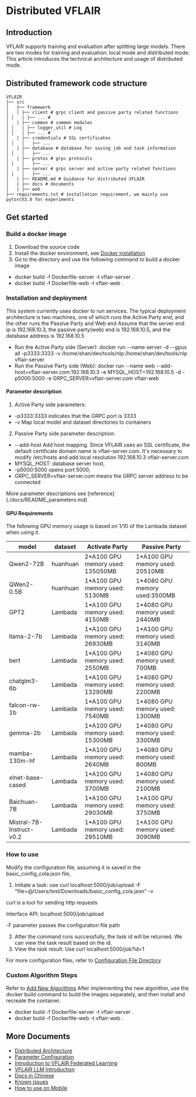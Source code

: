 # Distributed VFLAIR

## Introduction

VFLAIR supports training and evaluation after splitting large models. There are two modes for training and evaluation: local mode and distributed mode. This article introduces the technical architecture and usage of distributed mode.

## Distributed framework code structure

```
VFLAIR
├── src
│   ├── framework
│   | ├── client # grpc client and passive party related functions
│ │   | ├── ... #
│   | ├── common # common modules
│ │   | ├── logger_util # Log
│ │   | ├── ... #
│   | ├── credentials # SSL certificates
│ │   │   ├── ...
│   | ├── database # database for saving job and task information
│ │   │   ├── ...
│   | ├── protos # grpc protocols
│ │   │   ├── ...
│   | ├── server # grpc server and active party related functions
│ │   │   ├── ...
│   | ├── README.md # Guidance for distributed VFLAIR
│   | ├── docs # documents
│   | ├── web
├── requirements.txt # installation requirement, we mainly use pytorch3.8 for experiments
```

## Get started

### Build a docker image
1. Download the source code
2. Install the docker environment, see [Docker installation](https://docs.docker.com/engine/install/)
3. Go to the directory and use the following command to build a docker image
- docker build -f Dockerfile-server -t vflair-server .
- docker build -f Dockerfile-web -t vflair-web .

### Installation and deployment

This system currently uses docker to run services. The typical deployment architecture is two machines, one of which runs the Active Party end, and the other runs the Passive Party and Web end
Assume that the server end ip is 192.168.10.3, the passive party(web) end is 192.168.10.5, and the database address is 192.168.10.5

- Run the Active Party side (Server): docker run --name server -d --gpus all -p3333:3333 -v
/home/shan/dev/tools/nlp:/home/shan/dev/tools/nlp vflair-server
- Run the Passive Party side (Web): docker run --name web --add-host=vflair-server.com:192.168.10.3 -e MYSQL_HOST=192.168.10.5 -d -p5000:5000 -e
GRPC_SERVER=vflair-server.com vflair-web

#### Parameter description
1. Active Party side parameters:
- -p3333:3333 indicates that the GRPC port is 3333
- -v Map local model and dataset directories to containers

2. Passive Party side parameter description:
- --add-host Add host mapping. Since VFLAIR uses an SSL certificate, the default certificate domain name is vflair-server.com. It's necessary to modify /etc/hosts and add local resolution 192.168.10.3 vflair-server.com
- MYSQL_HOST: database server host,
- -p5000:5000 opens port 5000,
- GRPC_SERVER=vflair-server.com means the GRPC server address to be connected

More parameter descriptions see [reference] (./docs/README_parameters.md)

#### GPU Requirements
The following GPU memory usage is based on 1/10 of the Lambada dataset when using it.

| model                    | dataset  | Activate Party                   | Passive Party                   |
|--------------------------|----------|----------------------------------|---------------------------------|
| Qwen2-72B                | huanhuan | 2*A100 GPU memory used: 135050MB | 1*A100 GPU memory used: 20510MB |
| QWen2-0.5B               | huanhuan | 1*A100 GPU memory used: 5130MB   | 1*4080 GPU memory used:3500MB   |
| GPT2                     | Lambada  | 1*A100 GPU memory used: 4150MB   | 1*4080 GPU memory used: 2440MB  |
| llama-2-7b               | Lambada  | 1*A100 GPU memory used: 26930MB  | 1*A100  GPU memory used: 3140MB |
| bert                     | Lambada  | 1*A100 GPU memory used: 2550MB   | 1*4080 GPU memory used: 700MB   |
| chatglm3-6b              | Lambada  | 1*A100 GPU memory used: 13290MB  | 1*4080 GPU memory used: 2200MB  |
| falcon-rw-1b             | Lambada  | 1*A100 GPU memory used: 7540MB   | 1*4080 GPU memory used: 1300MB  |
| gemma-2b                 | Lambada  | 1*A100 GPU memory used: 15300MB  | 1*4080 GPU memory used: 3300MB  |
| mamba-130m-hf            | Lambada  | 1*A100 GPU memory used: 2640MB   | 1*4080 GPU memory used: 800MB   |
| xlnet-base-cased         | Lambada  | 1*A100 GPU memory used: 3700MB   | 1*4080 GPU memory used: 2100MB  |
| Baichuan-7B              | Lambada  | 1*A100 GPU memory used: 29030MB  | 1*A100 GPU memory used: 3750MB  |
| Mistral-7B-Instruct-v0.2 | Lambada  | 1*A100 GPU memory used: 29510MB  | 1*A100 GPU memory used: 3090MB  |

### How to use

Modify the configuration file, assuming it is saved in the basic_config_cola.json file,

1. Initiate a task: use curl localhost:5000/job/upload -F "file=@/Users/test/Downloads/basic_config_cola.json" -v

curl is a tool for sending http requests

Interface API: localhost:5000/job/upload

-F parameter passes the configuration file path

2. After the command runs successfully, the task id will be returned. We can view the task result based on the id.
3. View the task result: Use curl localhost:5000/job?id=1

For more configuration files, refer to [Configuration File Directory](../configs/test_configs)

### Custom Algorithm Steps
Refer to [Add New Algorithms](../../usage_guidance/Add_New_Algorithm.md) After implementing the new algorithm, use the docker build command to build the images separately, and then install and recreate the container.

- docker build -f Dockerfile-server -t vflair-server .
- docker build -f Dockerfile-web -t vflair-web .

## More Documents

- [Distributed Architecture](docs/README_architecture.md)
- [Parameter Configuration](../configs/README.md)
- [Introduction to VFLAIR Federated Learning](../../README.md)
- [VFLAIR LLM Introduction](../configs/README_LLM.md)
- [Docs in Chinese](./README_zh.md)
- [Known issues](./docs/README_issues.md)
- [How to use on Mobile](./docs/README_mobile.md)